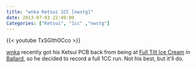 ```yaml
---
title: "wnka Ketsui 1CC [nwstg]"
date: 2013-07-03 22:49:00
Categories: ["Ketsui", "1cc" ,"nwstg"]
---
```


{{< youtube TxSGlth0Cco >}}

[wnka](https://twitter.com/wnka) recently got his Ketsui PCB back from being at [Full Tilt Ice Cream](http://fulltilticecream.com) in
[Ballard](http://www.yelp.com/biz/full-tilt-ice-cream-seattle-5), so he decided to record a full 1CC
run. Not his best, but it'll do.
